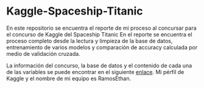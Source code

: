 # Kaggle-Spaceship-Titanic
En este  repositorio se encuentra el reporte de mi proceso al concursar para el concurso de Kaggle del Spaceship Titanic
En el reporte se encuentra el proceso completo desde la lectura y limpieza de la base de datos, entrenamiento de varios modelos y comparación de accuracy calculada por medio de validación cruzada.  

La información del concurso, la base de datos y el contenido de cada una de las variables se puede encontrar en el siguiente [enlace](https://www.kaggle.com/competitions/spaceship-titanic/data). Mi pérfil de Kaggle y el nombre de mi equipo es RamosEthan.

